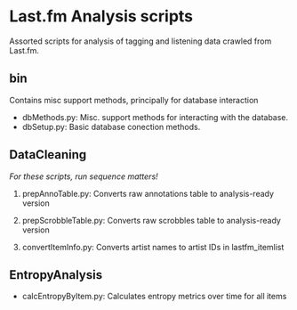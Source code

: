 Last.fm Analysis scripts
========================

Assorted scripts for analysis of tagging and listening data crawled from Last.fm.

bin
---

Contains misc support methods, principally for database interaction

* dbMethods.py:	Misc. support methods for interacting with the database.
* dbSetup.py: Basic database conection methods.

DataCleaning
------------

*For these scripts, run sequence matters!*

1. prepAnnoTable.py: Converts raw annotations table to analysis-ready version

2. prepScrobbleTable.py: Converts raw scrobbles table to analysis-ready version

3. convertItemInfo.py: Converts artist names to artist IDs in lastfm_itemlist

EntropyAnalysis
---------------

* calcEntropyByItem.py: Calculates entropy metrics over time for all items
